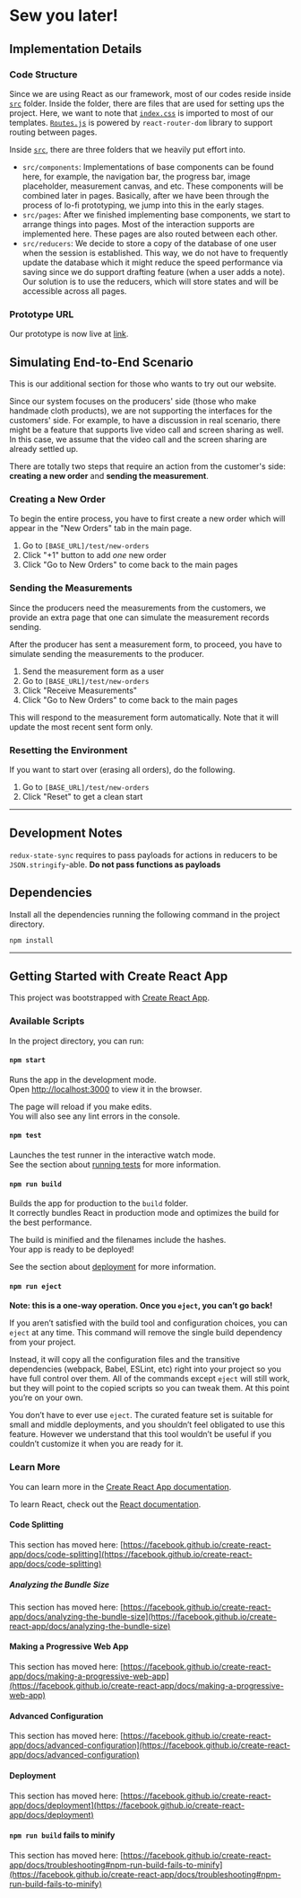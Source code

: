 # Sew you later!

## Implementation Details

### Code Structure
Since we are using React as our framework, most of our codes reside inside [`src`](https://github.com/fesiib/sew-you-later/tree/main/src) folder. Inside the folder, there are files that are used for setting ups the project. Here, we want to note that [`index.css`](https://github.com/fesiib/sew-you-later/blob/main/src/index.css) is imported to most of our templates. [`Routes.js`](https://github.com/fesiib/sew-you-later/blob/main/src/Routes.js) is powered by `react-router-dom` library to support routing between pages.

Inside [`src`](https://github.com/fesiib/sew-you-later/tree/main/src), there are three folders that we heavily put effort into.

- `src/components`: Implementations of base components can be found here, for example, the navigation bar, the progress bar, image placeholder, measurement canvas, and etc. These components will be combined later in pages. Basically, after we have been through the process of lo-fi prototyping, we jump into this in the early stages.
- `src/pages`: After we finished implementing base components, we start to arrange things into pages. Most of the interaction supports are implemented here. These pages are also routed between each other.
- `src/reducers`: We decide to store a copy of the database of one user when the session is established. This way, we do not have to frequently update the database which it might reduce the speed performance via saving since we do support drafting feature (when a user adds a note). Our solution is to use the reducers, which will store states and will be accessible across all pages.

### Prototype URL
Our prototype is now live at [link](#).

## Simulating End-to-End Scenario
This is our additional section for those who wants to try out our website.

Since our system focuses on the producers' side (those who make handmade cloth products), we are not supporting the interfaces for the customers' side. For example, to have a discussion in real scenario, there might be a feature that supports live video call and screen sharing as well. In this case, we assume that the video call and the screen sharing are already settled up. 

There are totally two steps that require an action from the customer's side: **creating a new order** and **sending the measurement**.

### Creating a New Order

To begin the entire process, you have to first create a new order which will appear in the "New Orders" tab in the main page. 

1. Go to `[BASE_URL]/test/new-orders`
2. Click "+1" button to add *one* new order
3. Click "Go to New Orders" to come back to the main pages

### Sending the Measurements

Since the producers need the measurements from the customers, we provide an extra page that one can simulate the measurement records sending. 

After the producer has sent a measurement form, to proceed, you have to simulate sending the measurements to the producer. 

1. Send the measurement form as a user
2. Go to `[BASE_URL]/test/new-orders`
3. Click "Receive Measurements"
4. Click "Go to New Orders" to come back to the main pages

This will respond to the measurement form automatically. Note that it will update the most recent sent form only.

### Resetting the Environment

If you want to start over (erasing all orders), do the following.

1. Go to `[BASE_URL]/test/new-orders`
2. Click "Reset" to get a clean start

****

## Development Notes

`redux-state-sync` requires to pass payloads for actions in reducers to be `JSON.stringify`-able. **Do not pass functions as payloads**

## Dependencies
Install all the dependencies running the following command in the project directory.
```
npm install
```

****

## Getting Started with Create React App

This project was bootstrapped with [Create React App](https://github.com/facebook/create-react-app).

### Available Scripts

In the project directory, you can run:

#### `npm start`

Runs the app in the development mode.\
Open [http://localhost:3000](http://localhost:3000) to view it in the browser.

The page will reload if you make edits.\
You will also see any lint errors in the console.

#### `npm test`

Launches the test runner in the interactive watch mode.\
See the section about [running tests](https://facebook.github.io/create-react-app/docs/running-tests) for more information.

#### `npm run build`

Builds the app for production to the `build` folder.\
It correctly bundles React in production mode and optimizes the build for the best performance.

The build is minified and the filenames include the hashes.\
Your app is ready to be deployed!

See the section about [deployment](https://facebook.github.io/create-react-app/docs/deployment) for more information.

#### `npm run eject`

**Note: this is a one-way operation. Once you `eject`, you can’t go back!**

If you aren’t satisfied with the build tool and configuration choices, you can `eject` at any time. This command will remove the single build dependency from your project.

Instead, it will copy all the configuration files and the transitive dependencies (webpack, Babel, ESLint, etc) right into your project so you have full control over them. All of the commands except `eject` will still work, but they will point to the copied scripts so you can tweak them. At this point you’re on your own.

You don’t have to ever use `eject`. The curated feature set is suitable for small and middle deployments, and you shouldn’t feel obligated to use this feature. However we understand that this tool wouldn’t be useful if you couldn’t customize it when you are ready for it.

### Learn More

You can learn more in the [Create React App documentation](https://facebook.github.io/create-react-app/docs/getting-started).

To learn React, check out the [React documentation](https://reactjs.org/).

#### Code Splitting

This section has moved here: [https://facebook.github.io/create-react-app/docs/code-splitting](https://facebook.github.io/create-react-app/docs/code-splitting)

##### Analyzing the Bundle Size

This section has moved here: [https://facebook.github.io/create-react-app/docs/analyzing-the-bundle-size](https://facebook.github.io/create-react-app/docs/analyzing-the-bundle-size)

#### Making a Progressive Web App

This section has moved here: [https://facebook.github.io/create-react-app/docs/making-a-progressive-web-app](https://facebook.github.io/create-react-app/docs/making-a-progressive-web-app)

#### Advanced Configuration

This section has moved here: [https://facebook.github.io/create-react-app/docs/advanced-configuration](https://facebook.github.io/create-react-app/docs/advanced-configuration)

#### Deployment

This section has moved here: [https://facebook.github.io/create-react-app/docs/deployment](https://facebook.github.io/create-react-app/docs/deployment)

#### `npm run build` fails to minify

This section has moved here: [https://facebook.github.io/create-react-app/docs/troubleshooting#npm-run-build-fails-to-minify](https://facebook.github.io/create-react-app/docs/troubleshooting#npm-run-build-fails-to-minify)

